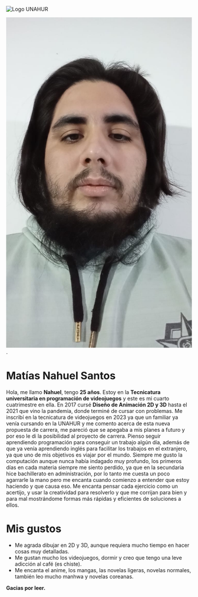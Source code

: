 ![Logo UNAHUR](./assets/UNAHUR.png)

![MatíasNahuelSantos](./assets/perfilSantos.jpeg).

# Matías Nahuel Santos

Hola, me llamo **Nahuel**, tengo **25 años**. Estoy en la **Tecnicatura universitaria en programación de videojuegos** y este es mi cuarto cuatrimestre en ella. En 2017 cursé **Diseño de Animación 2D y 3D** hasta el 2021 que vino la pandemia, donde terminé de cursar con problemas.
Me inscribí en la tecnicatura de videojuegos en 2023 ya que un familiar ya venía cursando en la UNAHUR y me comento acerca de esta nueva propuesta de carrera, me pareció que se apegaba a mis planes a futuro y por eso le di la posibilidad al proyecto de carrera.
Pienso seguir aprendiendo programación para conseguir un trabajo algún día, además de que ya venía aprendiendo inglés para facilitar los trabajos en el extranjero, ya que uno de mis objetivos es viajar por el mundo.
Siempre me gusto la computación aunque nunca había indagado muy profundo, los primeros días en cada materia siempre me siento perdido, ya que en la secundaria hice bachillerato en administración, por lo tanto me cuesta un poco agarrarle la mano pero me encanta cuando comienzo a entender que estoy haciendo y que causa eso. Me encanta pensar cada ejercicio como un acertijo, y usar la creatividad para resolverlo y que me corrijan para bien y para mal mostrándome formas más rápidas y eficientes de soluciones a ellos.

# Mis gustos

- Me agrada dibujar en 2D y 3D, aunque requiera mucho tiempo en hacer cosas muy detalladas.
- Me gustan mucho los videojuegos, dormir y creo que tengo una leve adicción al café (es chiste).
- Me encanta el anime, los mangas, las novelas ligeras, novelas normales, también leo mucho manhwa y novelas coreanas.

**Gacias por leer.**

